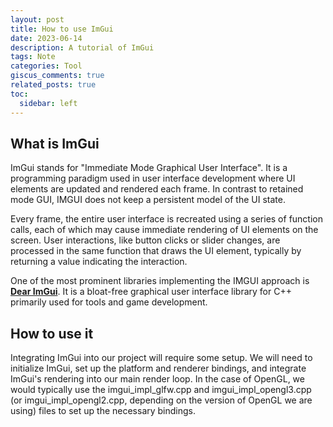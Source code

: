 ```yaml
---
layout: post
title: How to use ImGui
date: 2023-06-14
description: A tutorial of ImGui
tags: Note
categories: Tool
giscus_comments: true
related_posts: true
toc:
  sidebar: left
---
```

## What is ImGui

ImGui stands for "Immediate Mode Graphical User Interface". It is a programming paradigm used in user interface development where UI elements are updated and rendered each frame. In contrast to retained mode GUI, IMGUI does not keep a persistent model of the UI state.

Every frame, the entire user interface is recreated using a series of function calls, each of which may cause immediate rendering of UI elements on the screen. User interactions, like button clicks or slider changes, are processed in the same function that draws the UI element, typically by returning a value indicating the interaction.

One of the most prominent libraries implementing the IMGUI approach is [**Dear ImGui**](https://github.com/ocornut/imgui). It is a bloat-free graphical user interface library for C++ primarily used for tools and game development.

## How to use it

Integrating ImGui into our project will require some setup. We will need to initialize ImGui, set up the platform and renderer bindings, and integrate ImGui's rendering into our main render loop. In the case of OpenGL, we would typically use the imgui_impl_glfw.cpp and imgui_impl_opengl3.cpp (or imgui_impl_opengl2.cpp, depending on the version of OpenGL we are using) files to set up the necessary bindings.
